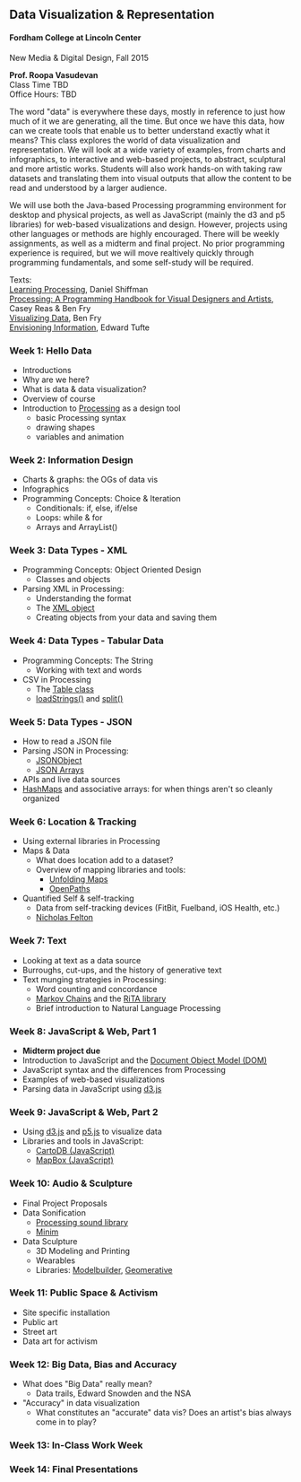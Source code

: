 ## Data Visualization & Representation
#### Fordham College at Lincoln Center
New Media & Digital Design, Fall 2015

<strong>Prof. Roopa Vasudevan</strong>  
Class Time TBD  
Office Hours: TBD  

The word "data" is everywhere these days, mostly in reference to just how much of it we are generating, all the time. But once we have this data, how can we create tools that enable us to better understand exactly what it means? This class explores the world of data visualization and representation. We will look at a wide variety of examples, from charts and infographics, to interactive and web-based projects, to abstract, sculptural and more artistic works. Students will also work hands-on with taking raw datasets and translating them into visual outputs that allow the content to be read and understood by a larger audience.

We will use both the Java-based Processing programming environment for desktop and physical projects, as well as JavaScript (mainly the d3 and p5 libraries) for web-based visualizations and design. However, projects using other languages or methods are highly encouraged. There will be weekly assignments, as well as a midterm and final project. No prior programming experience is required, but we will move realtively quickly through programming fundamentals, and some self-study will be required.

Texts:  
[Learning Processing](http://www.learningprocessing.com/), Daniel Shiffman  
[Processing: A Programming Handbook for Visual Designers and Artists](), Casey Reas & Ben Fry  
[Visualizing Data](http://shop.oreilly.com/product/9780596514556.do), Ben Fry  
[Envisioning Information](http://www.amazon.com/Envisioning-Information-Edward-R-Tufte/dp/0961392118/ref=pd_cp_b_1), Edward Tufte

### Week 1: Hello Data
- Introductions
- Why are we here?
- What is data & data visualization?
- Overview of course
- Introduction to [Processing](http://processing.org) as a design tool
  - basic Processing syntax
  - drawing shapes
  - variables and animation

### Week 2: Information Design
- Charts & graphs: the OGs of data vis
- Infographics
- Programming Concepts: Choice & Iteration
  - Conditionals: if, else, if/else
  - Loops: while & for
  - Arrays and ArrayList()

### Week 3: Data Types - XML
- Programming Concepts: Object Oriented Design
  - Classes and objects
- Parsing XML in Processing:
  - Understanding the format
  - The [XML object](https://processing.org/reference/XML.html)
  - Creating objects from your data and saving them

### Week 4: Data Types - Tabular Data
- Programming Concepts: The String
  - Working with text and words
- CSV in Processing
  - The [Table class](https://processing.org/reference/Table.html)
  - [loadStrings()](https://processing.org/reference/loadStrings_.html) and [split()](https://processing.org/reference/split_.html)

### Week 5: Data Types - JSON
- How to read a JSON file
- Parsing JSON in Processing:
  - [JSONObject](https://processing.org/reference/JSONObject.html)
  - [JSON Arrays](https://processing.org/reference/JSONArray.html)
- APIs and live data sources
- [HashMaps](https://processing.org/reference/HashMap.html) and associative arrays: for when things aren't so cleanly organized

### Week 6: Location & Tracking
- Using external libraries in Processing
- Maps & Data
  - What does location add to a dataset?
  - Overview of mapping libraries and tools:
    - [Unfolding Maps](http://unfoldingmaps.org/)
    - [OpenPaths](https://openpaths.cc/)
- Quantified Self & self-tracking
  - Data from self-tracking devices (FitBit, Fuelband, iOS Health, etc.)
  - [Nicholas Felton](http://feltron.com/)

### Week 7: Text
- Looking at text as a data source
- Burroughs, cut-ups, and the history of generative text
- Text munging strategies in Processing:
  - Word counting and concordance
  - [Markov Chains](http://en.wikipedia.org/wiki/Markov_chain) and the [RiTA library](http://rednoise.org/rita/)
  - Brief introduction to Natural Language Processing

### Week 8: JavaScript & Web, Part 1
- **Midterm project due**
- Introduction to JavaScript and the [Document Object Model (DOM)](http://css-tricks.com/dom/)
- JavaScript syntax and the differences from Processing
- Examples of web-based visualizations
- Parsing data in JavaScript using [d3.js](http://d3js.org/)

### Week 9: JavaScript & Web, Part 2
- Using [d3.js](http://d3js.org/) and [p5.js](http://p5js.org/) to visualize data
- Libraries and tools in JavaScript:
  - [CartoDB (JavaScript)](http://cartodb.com/)
  - [MapBox (JavaScript)](https://www.mapbox.com/)

### Week 10: Audio & Sculpture
- Final Project Proposals
- Data Sonification
  - [Processing sound library](https://www.processing.org/reference/libraries/sound/index.html)
  - [Minim](http://code.compartmental.net/tools/minim/)
- Data Sculpture
  - 3D Modeling and Printing
  - Wearables
  - Libraries: [Modelbuilder](https://github.com/mariuswatz/modelbuilderMk2), [Geomerative](http://www.ricardmarxer.com/geomerative/)

### Week 11: Public Space & Activism
- Site specific installation
- Public art
- Street art
- Data art for activism

### Week 12: Big Data, Bias and Accuracy
- What does "Big Data" really mean?
  - Data trails, Edward Snowden and the NSA
- "Accuracy" in data visualization
  - What constitutes an "accurate" data vis? Does an artist's bias always come in to play?

### Week 13: In-Class Work Week

### Week 14: Final Presentations
